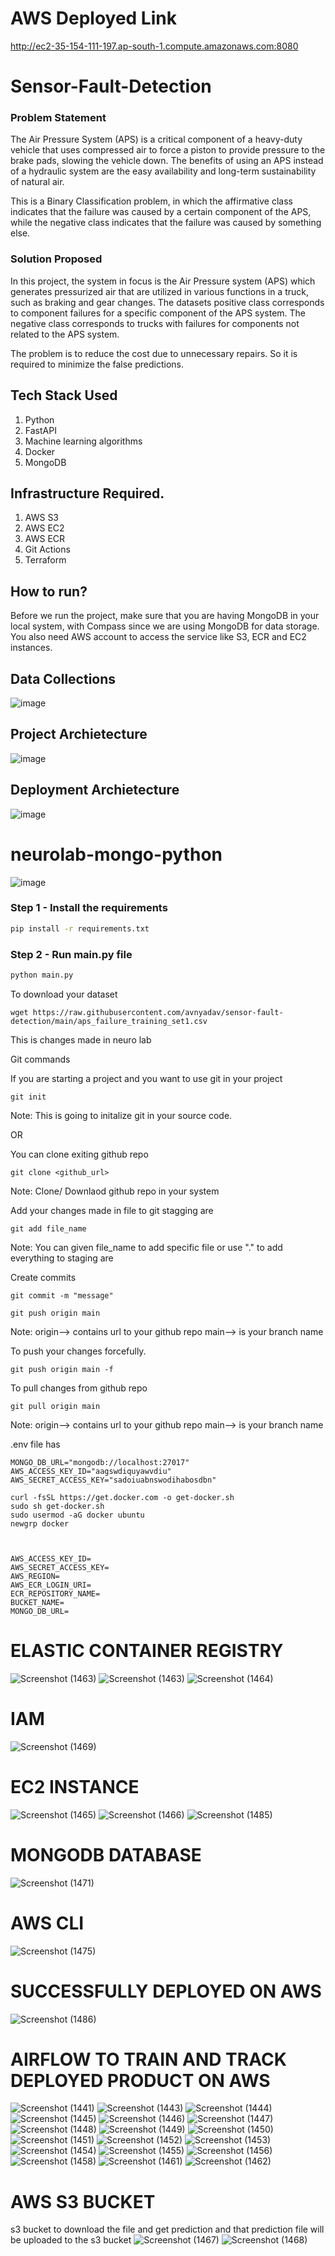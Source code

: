 # AWS Deployed Link
http://ec2-35-154-111-197.ap-south-1.compute.amazonaws.com:8080

# Sensor-Fault-Detection

### Problem Statement
The Air Pressure System (APS) is a critical component of a heavy-duty vehicle that uses compressed air to force a piston to provide pressure to the brake pads, slowing the vehicle down. The benefits of using an APS instead of a hydraulic system are the easy availability and long-term sustainability of natural air.

This is a Binary Classification problem, in which the affirmative class indicates that the failure was caused by a certain component of the APS, while the negative class
indicates that the failure was caused by something else.

### Solution Proposed 
In this project, the system in focus is the Air Pressure system (APS) which generates pressurized air that are utilized in various functions in a truck, such as braking and gear changes. The datasets positive class corresponds to component failures for a specific component of the APS system. The negative class corresponds to trucks with failures for components not related to the APS system.

The problem is to reduce the cost due to unnecessary repairs. So it is required to minimize the false predictions.
## Tech Stack Used
1. Python 
2. FastAPI 
3. Machine learning algorithms
4. Docker
5. MongoDB

## Infrastructure Required.

1. AWS S3
2. AWS EC2
3. AWS ECR
4. Git Actions
5. Terraform

## How to run?
Before we run the project, make sure that you are having MongoDB in your local system, with Compass since we are using MongoDB for data storage. You also need AWS account to access the service like S3, ECR and EC2 instances.

## Data Collections
![image](https://user-images.githubusercontent.com/57321948/193536736-5ccff349-d1fb-486e-b920-02ad7974d089.png)


## Project Archietecture
![image](https://user-images.githubusercontent.com/57321948/193536768-ae704adc-32d9-4c6c-b234-79c152f756c5.png)


## Deployment Archietecture
![image](https://user-images.githubusercontent.com/57321948/193536973-4530fe7d-5509-4609-bfd2-cd702fc82423.png)


# neurolab-mongo-python

![image](https://user-images.githubusercontent.com/57321948/196933065-4b16c235-f3b9-4391-9cfe-4affcec87c35.png)

### Step 1 - Install the requirements

```bash
pip install -r requirements.txt
```

### Step 2 - Run main.py file

```bash
python main.py
```

To download your dataset

```
wget https://raw.githubusercontent.com/avnyadav/sensor-fault-detection/main/aps_failure_training_set1.csv
```

This is changes made in neuro lab

Git commands

If you are starting a project and you want to use git in your project
```
git init
```
Note: This is going to initalize git in your source code.


OR

You can clone exiting github repo
```
git clone <github_url>
```
Note: Clone/ Downlaod github  repo in your system


Add your changes made in file to git stagging are
```
git add file_name
```
Note: You can given file_name to add specific file or use "." to add everything to staging are


Create commits
```
git commit -m "message"
```

```
git push origin main
```
Note: origin--> contains url to your github repo
main--> is your branch name 

To push your changes forcefully.
```
git push origin main -f
```


To pull  changes from github repo
```
git pull origin main
```
Note: origin--> contains url to your github repo
main--> is your branch name


.env file has
```
MONGO_DB_URL="mongodb://localhost:27017"
AWS_ACCESS_KEY_ID="aagswdiquyawvdiu"
AWS_SECRET_ACCESS_KEY="sadoiuabnswodihabosdbn"
```

```
curl -fsSL https://get.docker.com -o get-docker.sh
sudo sh get-docker.sh
sudo usermod -aG docker ubuntu
newgrp docker
```


```


AWS_ACCESS_KEY_ID=
AWS_SECRET_ACCESS_KEY=
AWS_REGION=
AWS_ECR_LOGIN_URI=
ECR_REPOSITORY_NAME=
BUCKET_NAME=
MONGO_DB_URL=
```
# ELASTIC CONTAINER REGISTRY
![Screenshot (1463)](https://github.com/ApurvBhusari/Air_pressure_sensor_fault_detection_system/assets/80256026/05bacf0d-3736-4650-83ce-be2f677ddfe2)
![Screenshot (1463)](https://github.com/ApurvBhusari/Air_pressure_sensor_fault_detection_system/assets/80256026/dc3925af-5db3-4246-a044-8b705cf27741)
![Screenshot (1464)](https://github.com/ApurvBhusari/Air_pressure_sensor_fault_detection_system/assets/80256026/91e388b5-436a-4ba7-b269-657a06ac3c89)

# IAM 
![Screenshot (1469)](https://github.com/ApurvBhusari/Air_pressure_sensor_fault_detection_system/assets/80256026/cfff4f3c-2458-4a56-bf05-cfc69db532b1)

# EC2 INSTANCE
![Screenshot (1465)](https://github.com/ApurvBhusari/Air_pressure_sensor_fault_detection_system/assets/80256026/71a49a51-24e8-406a-a68a-a461425921e7)
![Screenshot (1466)](https://github.com/ApurvBhusari/Air_pressure_sensor_fault_detection_system/assets/80256026/6e8df7df-19cf-4fe5-b48e-868a77d91f24)
![Screenshot (1485)](https://github.com/ApurvBhusari/Air_pressure_sensor_fault_detection_system/assets/80256026/cf9529b9-7fc6-4ab1-8c8b-9cfa2799b7a0)

# MONGODB DATABASE 
![Screenshot (1471)](https://github.com/ApurvBhusari/Air_pressure_sensor_fault_detection_system/assets/80256026/bc12202e-f32f-4977-8294-80b544fa2b5f)

# AWS CLI
![Screenshot (1475)](https://github.com/ApurvBhusari/Air_pressure_sensor_fault_detection_system/assets/80256026/37cca203-7c63-4f39-ab85-26b6dce06490)

# SUCCESSFULLY DEPLOYED ON AWS
![Screenshot (1486)](https://github.com/ApurvBhusari/Air_pressure_sensor_fault_detection_system/assets/80256026/592f5102-fcdb-4b94-a840-78a95f35ff26)

# AIRFLOW TO TRAIN  AND TRACK DEPLOYED PRODUCT ON AWS
![Screenshot (1441)](https://github.com/ApurvBhusari/Air_pressure_sensor_fault_detection_system/assets/80256026/4a0ac3c2-fd60-4f0d-a805-10531c45dcde)
![Screenshot (1443)](https://github.com/ApurvBhusari/Air_pressure_sensor_fault_detection_system/assets/80256026/df804333-cf3c-430d-ae4b-5abd7db5f029)
![Screenshot (1444)](https://github.com/ApurvBhusari/Air_pressure_sensor_fault_detection_system/assets/80256026/d4432356-1742-4d85-ae1e-ac6a6fdbb99d)
![Screenshot (1445)](https://github.com/ApurvBhusari/Air_pressure_sensor_fault_detection_system/assets/80256026/8e65ed6d-dca0-4c81-b6f3-d16dfb9c5a70)
![Screenshot (1446)](https://github.com/ApurvBhusari/Air_pressure_sensor_fault_detection_system/assets/80256026/14fd375e-33ee-4aaf-aa3d-edd2db1e2466)
![Screenshot (1447)](https://github.com/ApurvBhusari/Air_pressure_sensor_fault_detection_system/assets/80256026/b092f0a1-5e22-485f-b8ec-66d173a1e694)
![Screenshot (1448)](https://github.com/ApurvBhusari/Air_pressure_sensor_fault_detection_system/assets/80256026/efd39518-2835-4ebb-85fe-0b658bf375c8)
![Screenshot (1449)](https://github.com/ApurvBhusari/Air_pressure_sensor_fault_detection_system/assets/80256026/002e8227-43c1-4745-9fca-7170c68af5ac)
![Screenshot (1450)](https://github.com/ApurvBhusari/Air_pressure_sensor_fault_detection_system/assets/80256026/c4fdf89e-aea4-47d0-98e3-c6fa1ed04a69)
![Screenshot (1451)](https://github.com/ApurvBhusari/Air_pressure_sensor_fault_detection_system/assets/80256026/7bdbee48-1d41-4704-b59d-a70dab59166c)
![Screenshot (1452)](https://github.com/ApurvBhusari/Air_pressure_sensor_fault_detection_system/assets/80256026/f51e0106-c357-4666-b09a-e3f17fe4a06a)
![Screenshot (1453)](https://github.com/ApurvBhusari/Air_pressure_sensor_fault_detection_system/assets/80256026/f28e4aa8-431e-4bde-828e-efb20ddf14e7)
![Screenshot (1454)](https://github.com/ApurvBhusari/Air_pressure_sensor_fault_detection_system/assets/80256026/fa90f01b-5a33-4af2-9f27-e80860e1964a)
![Screenshot (1455)](https://github.com/ApurvBhusari/Air_pressure_sensor_fault_detection_system/assets/80256026/ef83dc50-2d71-488f-85ad-39eaa2aa2810)
![Screenshot (1456)](https://github.com/ApurvBhusari/Air_pressure_sensor_fault_detection_system/assets/80256026/38381412-c3a2-4c02-b21a-264744689401)
![Screenshot (1458)](https://github.com/ApurvBhusari/Air_pressure_sensor_fault_detection_system/assets/80256026/05bd4217-9fe0-420c-9c52-cb8a10387738)
![Screenshot (1461)](https://github.com/ApurvBhusari/Air_pressure_sensor_fault_detection_system/assets/80256026/e19717b9-08c5-4721-90a1-45b4a37c6666)
![Screenshot (1462)](https://github.com/ApurvBhusari/Air_pressure_sensor_fault_detection_system/assets/80256026/28f80bc4-4a89-4a66-aa78-63b972b10afe)

# AWS S3 BUCKET
 s3 bucket to download  the file and get prediction and that prediction file will be uploaded to the s3 bucket 
![Screenshot (1467)](https://github.com/ApurvBhusari/Air_pressure_sensor_fault_detection_system/assets/80256026/3a791108-d684-4c1a-9a80-204496459368)
![Screenshot (1468)](https://github.com/ApurvBhusari/Air_pressure_sensor_fault_detection_system/assets/80256026/fdc24340-b74e-4799-8c8c-1bcabe90fa38)























